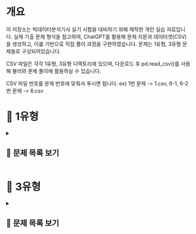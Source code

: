 # 개요
이 저장소는 빅데이터분석기사 실기 시험을 대비하기 위해 제작한 개인 실습 자료입니다.
실제 기출 문제 형식을 참고하여, ChatGPT를 활용해 문제 지문과 데이터셋(CSV)을 생성하고, 이를 기반으로 직접 풀이 과정을 구현하였습니다.
문제는 1유형, 3유형 문제들로 구성되어있습니다.

CSV 파일은 각각 1유형, 3유형 디렉토리에 있으며, 다운로드 후 pd.read_csv()를 사용해 불러와 문제 풀이에 활용하실 수 있습니다.

CSV 파일 번호를 문제 번호에 맞춰서 푸시면 됩니다. ex) 1번 문제 -> 1.csv, 6-1, 6-2번 문제 -> 6.csv


# 📝 1유형

<details>
<summary><h2>📌 문제 목록 보기</h2></summary>

<h3 style="font-weight:normal;">1.</h3>
<h3 style="font-weight:normal;">
각 연도별로 사망률이 가장 높은 질병명을 구하고, 해당 질병들의 사망자수 평균을 소수점 첫번째 자리에서 반올림하여 구하시오. (사망률 = 사망자수 / 환자수)
</h3>

<details>
<summary>코드</summary>
df['사망률'] = df['사망자수'] / df['환자수']<br>
target = df.groupby('연도')['사망률'].idxmax().values<br>
answer = round(df[df.index.isin(target)]['사망자수'].mean())<br>
answer

<br><br>
>779
</details>


<br><br><br><br>

<h3 style="font-weight:normal;">2.</h3>
<h3 style="font-weight:normal;">
도시 거주자 중 60세 이상 남성의 평균 의료비를 소수점 둘째자리까지 반올림하여 구하시오.
</h3>

<details>
<summary>코드</summary>
target = df[(df['거주지'] == '도시') & (df['성별'] == '남성') & (df['연령'] >= 60)]<br>
answer = target['의료비'].mean()<br>
answer

<br><br>
>560229.24
</details>


<br><br><br><br>

<h3 style="font-weight:normal;">3.</h3>
<h3 style="font-weight:normal;">
각 연도별로 매출 상위 2개 제품의 매출 합계를 구하시오.
</h3>

<details>
<summary>코드</summary>
target = df.sort_values(by=['연도', '매출'], ascending=[False, False]).groupby('연도').head(2)['매출'].sum()<br>
target

<br><br>
>44076
</details>


<br><br><br><br>

<h3 style="font-weight:normal;">4.</h3>
<h3 style="font-weight:normal;">
누적 재고량이 처음으로 5000을 초과한 월을 구하시오.
</h3>

<details>
<summary>코드</summary>
df['월'] = pd.to_datetime(df['월'])<br>
df['month'] = df['월'].dt.month<br>
target = df[df['누적재고'] > 5000]['month'].iloc[0]<br>
target
	
<br><br>
>9
</details>


<br><br><br><br>

<h3 style="font-weight:normal;">5.</h3>
<h3 style="font-weight:normal;">
부서별로 연도별 급여 인상률의 평균을 계산한 후, 인상률의 편차(표준편차)가 가장 작은 부서를 구하시오.  (즉, 가장 일관되게 인상률이 높은 부서를 찾는 문제)</h3>

<h4 style="font-weight:normal;">
- 인상률 = (이번 해 연봉 - 전년도 연봉) / 전년도 연봉
<br>
- 첫 해(2018년)는 인상률 계산에서 제외
</h4>

<details>
<summary>코드</summary>
<span style="color:gray;"># 전년도 연봉 추가 (부서별 shift)</span><br>
df['전년도연봉'] = df.groupby('부서')['연봉'].shift(1)<br><br>

<span style="color:gray;"># 인상률 계산</span><br>
df['인상률'] = (df['연봉'] - df['전년도연봉']) / df['전년도연봉']<br><br>

<span style="color:gray;"># 각 부서별 인상률의 표준편차 계산</span><br>
std_by_dept = df.groupby('부서')['인상률'].std()<br><br>

<span style="color:gray;"># 인상률의 표준편차가 가장 작은 부서</span><br>
answer = std_by_dept.idxmin()<br>
print("가장 일정한 인상률을 가진 부서:", answer)

<br><br>
>가장 일정한 인상률을 가진 부서: 인사부
</details>


<br><br><br><br>

<h3 style="font-weight:normal;">6-1.</h3>
<h3 style="font-weight:normal;">
도시 거주자 중 60세 이상 여성의 방문횟수 평균을 소수 둘째 자리까지 반올림하여 나타내시오.
</h3>

<details>
<summary>코드</summary>
answer = round(df[(df['거주지'] == '도시') & (df['연령'] >= 60) & (df['성별'] == '여성')]['방문횟수'].mean(), 2)<br>
answer
	
<br><br>
>2.38
</details>


<br><br><br><br>

<h3 style="font-weight:normal;">6-2.</h3>
<h3 style="font-weight:normal;">
각 연도별 질병 사망률을 계산하고, 그중 사망률이 가장 높은 질병 이름을 연도, 질병, 사망률 형태로 출력하시오.  (사망률 = 사망자 수 / 전체 환자 수)
</h3>

<details>
<summary>코드</summary>
<span style="color:gray;"># 연도-질병별 전체 환자수와 사망자 수 계산</span><br>
df_rate = df.groupby(['연도', '질병']).agg(<br>
&nbsp;&nbsp;사망자수=('사망여부', 'sum'),<br>
&nbsp;&nbsp;인원수=('사망여부', 'count')<br>
).reset_index()<br><br>

<span style="color:gray;"># 사망률 계산</span><br>
df_rate['사망률'] = df_rate['사망자수'] / df_rate['인원수']<br><br>

<span style="color:gray;"># 연도별 최고 사망률 질병 추출</span><br>
answer = df_rate.sort_values(['연도', '사망률'], ascending=[True, False]) \ <br>
&nbsp;&nbsp;.groupby('연도').head(1)[['연도', '질병', '사망률']].reset_index(drop=True)<br>
display(answer)

<br><br>
| 연도 |  질병   |  사망률   |
|:----:|:------:|:---------:|
| 2018 | 고혈압 | 0.142857  |
| 2019 | 심장병 | 0.142857  |
| 2020 |   암   | 0.111111  |
| 2021 | 심장병 | 0.133333  |
| 2022 |   암   | 0.111111  |
| 2023 |   암   | 0.166667  |
</details>


<br><br><br><br>

<h3 style="font-weight:normal;">7.</h3>
<h3 style="font-weight:normal;">
각 연도별로, 반품률이 가장 높은 상품명을 구하시오.  (반품률 = 반품된 건수 / 전체 리뷰 건수)
</h3>

<details>
<summary>코드</summary>
df_rate = df.groupby(['연도', '상품']).agg(반품된건수=('반품여부', 'sum'), 리뷰건수=('반품여부', 'size')).reset_index()<br>
df_rate['반품률'] = df_rate['반품된건수'] / df_rate['리뷰건수']<br>
answer = df_rate.sort_values(by=['연도', '반품률'], ascending=False).groupby('연도').head(1)[['연도', '상품']].reset_index(drop=True)<br>
answer
	
<br><br>
| 연도 |   상품   |
|:----:|:-------:|
| 2023 | 스마트폰 |
| 2022 | 스마트폰 |
| 2021 | 냉장고   |
| 2020 | 노트북   |
</details>


<br><br><br><br>

<h3 style="font-weight:normal;">8.</h3>
<h3 style="font-weight:normal;">
각 과목별로, 최근 4년간(2020~2023) 평균 성적이 가장 높은 학교 이름을 과목, 학교 형태로 출력하시오.
</h3>

<details>
<summary>코드</summary>
df_melt = pd.melt(df, id_vars=['학교', '연도'], value_vars=['국어', '영어', '수학', '과학'], var_name='과목', value_name='점수')<br>
df_melt = df_melt.groupby(['학교', '과목']).agg(과목평균=('점수', 'mean')).reset_index()<br>
answer = df_melt.sort_values(by=['과목', '과목평균'], ascending=False).groupby('과목').head(1)[['과목', '학교']].reset_index(drop=True)<br>
answer
	
<br><br>
|  과목  |  학교  |
|:------:|:------:|
|  영어  | 서울고 |
|  수학  | 부산고 |
|  국어  | 광주고 |
|  과학  | 광주고 |
</details>


<br><br><br><br>

<h3 style="font-weight:normal;">9.</h3>
<h3 style="font-weight:normal;">
각 연도별로 **가장 많이 소비된 에너지원(전기/가스/수도)**을 구하고, 그 에너지원별로 해당 연도에서 발생한 총 요금의 합계를 구하시오.
- 이 때, "사용량" 데이터 기준으로 가장 많이 소비된 에너지원 선정
- 선정된 에너지원에 대해 → 해당 연도 "요금" 총합 구함
- 연도별로 결과는 1개씩 출력 (예시: 연도 / 에너지원 / 총 요금)
</h3>

<details>
<summary>코드</summary>
melt = pd.melt(df, id_vars=['연도', '지역', '구분'], value_vars=['가스(m³)', '수도(m³)', '전기(kWh)'], var_name='에너지원', value_name='총')<br><br>

melt1 = melt[melt['구분'] == '사용량']<br>
melt2 = melt[melt['구분'] == '요금']<br><br>

merge = pd.merge(melt1, melt2, on=['연도', '지역', '에너지원'], suffixes=['사용량', '요금'])<br><br>

grouped = merge.groupby(['연도', '에너지원'])[['총사용량', '총요금']].sum().reset_index()<br>
target = grouped.groupby('연도')['총사용량'].idxmax()<br>
answer = grouped.loc[target, ['연도', '에너지원', '총요금']]<br>
answer

<br><br>
| 연도 |  에너지원  | 총요금 |
|:----:|:----------:|:------:|
| 2020 | 전기(kWh)  |  3800  |
| 2021 | 전기(kWh)  |  3500  |
| 2022 | 전기(kWh)  |  3850  |
| 2023 | 전기(kWh)  |  4000  |
</details>


<br><br><br><br>


<h3 style="font-weight:normal;">10.</h3>
<h3 style="font-weight:normal;">
각 고객ID별로 다음 규칙을 적용하여 월별 총 구매금액을 계산하고, 그 중 2023년 총 구매금액이 상위 10%에 해당하는 고객들과 고객 수를 출력하시오.
(이 때, 구매금액이 결측인 경우에는 같은 고객, 같은 카테고리의 연도별 평균 구매금액으로 채울 것 (단, 평균값도 결측이면 전체 카테고리 평균 구매금액으로 채움))
</h3>

<details>
<summary>코드</summary>
<span style="color:gray;"># 구매금액이 결측치인 행 대치</span><br>
df['구매금액'] = df['구매금액'].fillna(df.groupby(['연도', '고객ID', '카테고리'])['구매금액'].transform('mean'))<br><br>

<span style="color:gray;"># 평균 구매금액 값도 결측치인 행 대치</span><br>
df['구매금액'] = df['구매금액'].fillna(df['구매금액'].mean())<br><br>

<span style="color:gray;"># 월별 총 구매금액 먼저 구하기</span><br>
monthly_sum = df.groupby(['고객ID', '연도', '월'])['구매금액'].sum().reset_index()<br><br>

<span style="color:gray;"># 다시 연도별 총 구매금액 계산</span><br>
grouped = monthly_sum.groupby(['고객ID', '연도'])['구매금액'].sum().reset_index()<br><br>

target = grouped[grouped['연도'] == 2023]['구매금액'].quantile(0.9)<br>
answer = grouped[(grouped['연도'] == 2023) & (grouped['구매금액'] >= target)]['고객ID'].values.tolist()<br><br>

print("조건에 맞는 고객들:")<br>
for i in range(len(answer)):<br>
&nbsp;&nbsp;print(answer[i])<br><br>

print("\n조건에 맞는 고객 수:", len(answer))

<br><br>
>조건에 맞는 고객들:<br>
>CUST025<br>
>CUST028<br>
>CUST033<br>
>CUST061<br>
>CUST062<br>
>CUST065<br>
>CUST071<br>
>CUST077<br>
>CUST088<br>
>CUST095<br><br>
>
>조건에 맞는 고객 수: 10
</details>


<br><br><br><br>

<h3 style="font-weight:normal;">11-1.</h3>
<h3 style="font-weight:normal;">
연령대(20대, 30대, 40대, 50대, ...)를 구분하는 연령대 컬럼을 만들고, 각 연령대별로 콜레스테롤 평균을 계산하시오. 
(단, 콜레스테롤 결측치는 같은 지역 내 연령대 평균으로 채울 것. (평균값도 결측이면 전체 평균으로 채움))
최종 출력은 연령대, 평균 콜레스테롤 형태로 출력하시오.
</h3>

<details>
<summary>코드</summary>
df['연령대'] = (df['연령'] // 10 * 10).astype(str) + '대'<br><br>

<span style="color:gray;"># 지역, 연령대 기준으로 콜레스테롤 각 결측치 대치</span><br>
df['콜레스테롤'] = df['콜레스테롤'].fillna(df.groupby(['연령대', '지역'])['콜레스테롤'].transform('mean'))<br><br>

<span style="color:gray;"># 아직도 결측치인 값은 전체 평균으로 대치</span><br>
df['콜레스테롤'] = df['콜레스테롤'].fillna(df['콜레스테롤'].mean())<br><br>

answer = df.groupby('연령대')['콜레스테롤'].mean().reset_index()<br>
answer

<br><br>
| 연령대 |  콜레스테롤  |
|:------:|:------------:|
|  20대  | 196.598853   |
|  30대  | 200.362484   |
|  40대  | 196.960751   |
|  50대  | 196.091550   |
|  60대  | 197.436339   |
|  70대  | 202.869849   |
</details>


<br><br><br><br>

<h3 style="font-weight:normal;">11-2.</h3>
<h3 style="font-weight:normal;">
혈압, 혈당, 콜레스테롤 컬럼에 대해 **표준화(z-score standardization)**를 적용하여 새로운 컬럼을 추가하시오. (이 때, 혈당은 혈당 전체 평균으로 대치)
표준화된 컬럼명은 혈압_zscore, 혈당_zscore, 콜레스테롤_zscore로 하시오. 이후 전체 데이터에서 혈압_zscore > 1.5를 만족하는 데이터의 수를 출력하시오.
</h3>

<details>
<summary>코드</summary>
from scipy.stats import zscore<br><br>

df['혈당'] = df['혈당'].fillna(df['혈당'].mean())<br>
target_col = ['혈압', '혈당', '콜레스테롤']<br>
change_col_name = ['혈압_zscore', '혈당_zscore', '콜레스테롤_zscore']<br><br>

for new_col, col in zip(change_col_name, target_col):<br>
&nbsp;&nbsp;df[new_col] = zscore(df[col])<br><br>

answer = len(df[df['혈압_zscore'] > 1.5])<br>
answer

<br><br>
>68
</details>


<br><br><br><br>

<h3 style="font-weight:normal;">12-1.</h3>
<h3 style="font-weight:normal;">
각 카테고리별, 성별로 평균 주문금액을 계산하시오. (단, 주문금액 결측치는 같은 카테고리, 성별 그룹 평균으로 채운 후 계산하고, 평균값도 결측이면 전체 평균으로 채움)
최종 출력은 카테고리, 성별, 평균 주문금액 형태로 출력하시오.
</h3>

<details>
<summary>코드</summary>
df['주문금액'] = df['주문금액'].fillna(df.groupby(['카테고리', '성별'])['주문금액'].transform('mean'))<br>
df['주문금액'] = df['주문금액'].fillna(df['주문금액'].mean())<br><br>

answer = df.groupby(['카테고리', '성별'])['주문금액'].mean().reset_index()<br>
display(answer)

<br><br>
| 카테고리   | 성별 |   주문금액    |
|:----------:|:---:|:-------------:|
| Books      |  F  |  98127.343750 |
| Books      |  M  | 102518.404762 |
| Clothing   |  F  | 101762.051429 |
| Clothing   |  M  |  94524.674419 |
| Electronics|  F  | 104034.844156 |
| Electronics|  M  |  94069.086957 |
| Home       |  F  | 109268.200000 |
| Home       |  M  | 104047.201439 |
| Toys       |  F  | 105476.724138 |
| Toys       |  M  |  98706.119403 |
</details>


<br><br><br><br>

<h3 style="font-weight:normal;">12-2.</h3>
<h3 style="font-weight:normal;">
구매수량에 대해 최소-최대 정규화(min-max scaling) 를 적용하여 구매수량_scaled 컬럼을 추가하시오.
이후 구매수량_scaled >= 0.9 를 만족하는 데이터의 개수를 출력하시오.
</h3>

<details>
<summary>코드</summary>
from sklearn.preprocessing import MinMaxScaler<br><br>

minmax = MinMaxScaler()<br><br>

df['구매수량_scaled'] = minmax.fit_transform(df[['구매수량']])<br>
print(len(df[df['구매수량_scaled'] >= 0.9]))

<br><br>
>2
</details>


<br><br><br><br>

<h3 style="font-weight:normal;">13-1.</h3>
<h3 style="font-weight:normal;">
각 고객ID별로 불만제기 경험 여부(불만제기 여부가 한 번이라도 1인 경우 "Y", 그렇지 않으면 "N")를 나타내는 파생 컬럼을 생성하시오.
이후 2023년에 불만제기 경험이 "Y"인 고객 수를 출력하시오.
</h3>

<details>
<summary>코드</summary>
target = df[df['불만제기여부'] == 1].groupby("고객ID")['고객ID'].unique().index.tolist()<br>
df['불만제기경험여부'] = df['고객ID'].apply(lambda x: 'Y' if x in target else 'N')<br><br>

answer = df[(df['연도'] == 2023) & (df['불만제기경험여부'] == 'Y')]['고객ID'].nunique()<br>
answer

<br><br>
>71
</details>


<br><br><br><br>

<h3 style="font-weight:normal;">13-2.</h3>
<h3 style="font-weight:normal;">
연령대(10대, 20대, 30대, 40대, 50대, 60대 이상) 컬럼을 생성하고, 각 연령대별 주문수량 평균과 주문금액 평균을 구하시오.
최종 출력은 연령대, 평균 주문수량, 평균 주문금액 형태로 출력하시오.
</h3>

<details>
<summary>코드</summary>
df['연령대'] = df['나이'].apply(lambda x: str(60) + '대 이상' if x >= 60 else str(x // 10 * 10) + '대')<br>
answer = df.groupby('연령대')[['주문수량', '주문금액']].mean().reset_index()<br>
display(answer)
	
<br><br>
| 연령대     | 주문수량  |   주문금액    |
|:---------:|:--------:|:-------------:|
| 10대      | 1.985714 | 18390.685714  |
| 20대      | 2.022923 | 20046.002865  |
| 30대      | 2.086835 | 19513.540616  |
| 40대      | 2.126582 | 20165.712025  |
| 50대      | 1.953079 | 19724.384164  |
| 60대 이상 | 1.920981 | 20225.686649  |
</details>


<br><br><br><br>


<h3 style="font-weight:normal;">14-1.</h3>
<h3 style="font-weight:normal;">
업무만족도가 결측인 직원은 부서별 평균 업무만족도로 채운다. (단, 부서별 평균도 결측이면 전체 평균으로 채운다)
이후, 근속연수가 결측인 직원은 제거한다.
그 다음, 업무만족도의 사분위수 기준 Q1 이하인 직원 중 성과등급이 A인 직원 수를 구하시오.
</h3>

<details>
<summary>코드</summary>
df['업무만족도'] = df['업무만족도'].fillna(df.groupby('부서')['업무만족도'].transform('mean'))<br>
df['업무만족도'] = df['업무만족도'].fillna(df['업무만족도'].mean())<br>
df1 = df[df['근속연수'].notna()].copy()<br><br>

answer1 = len(df1[(df1['업무만족도'] <= df1['업무만족도'].quantile(0.25)) & (df1['성과등급'] == 'A')])<br>
print(answer1)

<br><br>
>72
</details>


<br><br><br><br>

<h3 style="font-weight:normal;">14-2.</h3>
<h3 style="font-weight:normal;">
근속연수가 10년 이상이고 교육참여횟수가 전체 평균 이상인 직원들을 필터링한 후, 해당 직원들의 부서별 평균 연봉을 구하시오.
이때 연봉 평균이 세 번째로 높은 부서의 평균 연봉을 정수로 출력하시오.
</h3>

<details>
<summary>코드</summary>
df2 = df[(df['근속연수'] >= 10.0) & (df['교육참여횟수'] >= df['교육참여횟수'].mean())].copy()<br>
answer2 = df2.groupby('부서')['연봉'].mean().sort_values(ascending=False).values[2]<br>
print(int(answer2))
	
<br><br>
>6476
</details>


<br><br><br><br>

<h3 style="font-weight:normal;">14-3.</h3>
<h3 style="font-weight:normal;">
각 부서별로 업무만족도 기준 상위 20% 직원들의 평균 근속연수를 계산하시오. (단, 업무만족도가 결측인 직원은 제외하며, 근속연수가 결측인 직원도 제외한다)
이후 가장 평균 근속연수가 높은 부서명을 출력하시오.
</h3>

<details>
<summary>코드</summary>
df3 = df.dropna(subset=['업무만족도', '근속연수']).copy()<br>
target3 = df3.groupby('부서')['업무만족도'].transform(lambda x: x.quantile(0.8))<br>
df3_filtered = df3[df3['업무만족도'] >= target3]<br><br>

answer3 = df3_filtered.groupby('부서')['근속연수'].mean().sort_values(ascending=False).index[0]<br>
print(answer3)

<br><br>
>Finance
</details>


<br><br><br><br>

<h3 style="font-weight:normal;">15-1.</h3>
<h3 style="font-weight:normal;">
각 제품군별로 연도와 분기 기준 평균 반품률(반품수량 / 판매수량)을 구하시오.
최종 출력은 제품군, 연도, 분기, 평균 반품률 칼럼으로 구성된 테이블로 출력하시오.
</h3>

<details>
<summary>코드</summary>
df_grouped = df.groupby(['제품군', '연도', '분기'])[['판매수량', '반품수량']].sum().reset_index()<br>
df_grouped['평균반품률'] = df_grouped['반품수량'] / df_grouped['판매수량']<br><br>

answer1 = df_grouped[['제품군', '연도', '분기', '평균반품률']]<br>
display(answer1)

<br><br>
| 제품군 | 연도 | 분기 | 평균반품률 |
|:-----:|:----:|:---:|:---------:|
| 가전  | 2022 | Q1  | 0.018182  |
| 가전  | 2022 | Q2  | 0.023077  |
| 가전  | 2023 | Q2  | 0.020000  |
| 가전  | 2023 | Q4  | 0.026316  |
| 식품  | 2022 | Q3  | 0.020000  |
| 식품  | 2023 | Q3  | 0.019048  |
| 전자  | 2022 | Q1  | 0.020833  |
| 전자  | 2022 | Q4  | 0.005556  |
| 전자  | 2023 | Q1  | 0.027273  |
| 전자  | 2023 | Q2  | 0.011765  |
</details>


<br><br><br><br>

<h3 style="font-weight:normal;">15-2.</h3>
<h3 style="font-weight:normal;">
각 연도별로 지역과 제품군을 기준으로 매출액 총합을 계산하고, 가장 매출이 높은 지역-제품군 조합을 연도별로 1개씩 출력하시오.
최종 출력은 연도, 지역, 제품군, 총 매출액 칼럼으로 구성된 테이블로 출력하시오.
</h3>

<details>
<summary>코드</summary>
df_grouped = df.groupby(['연도', '지역', '제품군'])['매출액'].sum().reset_index()<br>
target3 = df_grouped.groupby('연도')['매출액'].transform(lambda x: x.max())<br>
answer3 = df_grouped.loc[df_grouped['매출액'] == target3, ['연도', '지역', '제품군', '매출액']]<br>
answer3
	
<br><br>
| 연도 | 지역 | 제품군 |   매출액   |
|:----:|:----:|:------:|:----------:|
| 2022 | 서울 | 전자   | 23500000  |
| 2023 | 서울 | 가전   | 17300000  |
</details>


<br><br><br><br>

<h3 style="font-weight:normal;">16.</h3>
<h3 style="font-weight:normal;">
다음은 2020~2023년까지의 학교별 과목별 평균 성적 데이터이다.
각 과목별로 4년간 평균 성적이 가장 높은 학교명을 구하고, 최종 출력은 과목, 학교 칼럼으로 구성된 테이블로 출력하시오.
</h3>

<details>
<summary>코드</summary>
melt = pd.melt(df, id_vars='학교', value_vars=['국어', '수학', '영어', '과학'], var_name='과목', value_name='점수')<br>
grouped = melt.groupby(['학교', '과목'])['점수'].mean().reset_index()<br>
target = grouped.groupby('과목')['점수'].idxmax()<br>
answer = grouped.loc[grouped.index.isin(target), ['과목', '학교']]<br>
answer
	
<br><br>
| 과목 |              학교              |
|:----:|:-----------------------------:|
| 영어 | Dawson, Ruiz and Aguirre      |
| 과학 | Morris, Ross and Santana      |
| 수학 | Parrish-Powell                |
| 국어 | Pierce-Roman                  |
</details>


<br><br><br><br>

<h3 style="font-weight:normal;">17-1.</h3>
<h3 style="font-weight:normal;">
구매금액이 결측인 경우, 같은 성별·카테고리 그룹의 평균 구매금액으로 채우고, 해당 그룹 평균도 결측이면 전체 평균 구매금액으로 대체하시오.
그 후, 연령대(10대, 20대, ..., 60대 이상) 를 나누고, 연령대별 평균 구매금액과 평균 리뷰점수를 계산하시오.
최종 출력은 연령대, 평균 구매금액, 평균 리뷰점수 칼럼으로 구성된 테이블로 출력하시오.
</h3>

<details>
<summary>코드</summary>
df['구매금액'] = df['구매금액'].fillna(df.groupby(['성별', '카테고리'])['구매금액'].transform('mean'))<br>
df['구매금액'] = df['구매금액'].fillna(df['구매금액'].mean())<br><br>

df['연령대'] = df['연령'].apply(lambda x: str(60) + '대 이상' if (x // 10 * 10) >= 60 else str(x // 10 * 10) + '대')<br>
answer1 = df.groupby('연령대')[['구매금액', '리뷰점수']].agg({'구매금액': 'mean', '리뷰점수': 'mean'}) \
.rename(columns={'구매금액': '평균구매금액', '리뷰점수': '평균리뷰점수'}).reset_index()<br>
answer1

<br><br>
| 연령대   |   평균구매금액    | 평균리뷰점수 |
|:-------:|:----------------:|:------------:|
| 10대    | 228403.518437    | 3.054167     |
| 20대    | 245874.691944    | 2.957692     |
| 30대    | 282802.035068    | 3.110390     |
| 40대    | 220573.732107    | 2.876923     |
| 50대    | 224191.891860    | 2.926263     |
| 60대 이상 | 231402.739518    | 2.947778     |
</details>


<br><br><br><br>

<h3 style="font-weight:normal;">17-2.</h3>
<h3 style="font-weight:normal;">
2023년에 한 번이라도 불만제기를 한 고객ID는 ‘불만경험 있음’, 그렇지 않은 경우 ‘불만경험 없음’ 으로 분류하는 파생 컬럼을 만들고,
2023년 불만경험 있음 고객 중 평균 구매수량이 가장 높은 지역을 출력하시오.
</h3>

<details>
<summary>코드</summary>
df2 = df[df['연도'] == 2023].copy()<br>
target2 = df2[df2['불만제기'] != 0]['고객ID'].unique()<br>
df['불만경험여부'] = df['고객ID'].apply(lambda x: True if x in target2 else False)<br><br>

answer2 = df[df['불만경험여부'] == True].groupby('지역')['구매수량'].mean().idxmax()<br>
answer2

<br><br>
>'인천'
</details>


<br><br><br><br>

<h3 style="font-weight:normal;">18-1.</h3>
<h3 style="font-weight:normal;">
구매금액이 결측인 경우 성별-상품군 그룹 평균으로 대체, 남은 결측치는 전체 평균으로 대체하시오.
이후 연령대를 10대 단위로 구분 (20대, 30대, ..., 60대 이상) 하여, 연령대별 평균 구매금액과 평균 리뷰점수를 구하시오.
최종 출력은 연령대, 평균 구매금액, 평균 리뷰점수 칼럼으로 구성된 테이블로 출력하시오.
</h3>

<details>
<summary>코드</summary>
df['구매금액'] = df['구매금액'].fillna(df.groupby(['성별', '상품군'])['구매금액'].transform('mean'))<br>
df['구매금액'] = df['구매금액'].fillna(df['구매금액'].mean())<br><br>

df['연령대'] = df['연령'].apply(lambda x: str(x // 10 * 10) + '대 이상' if x >= 60 else str(x // 10 * 10) + '대')<br>
answer1 = df.groupby('연령대')[['구매금액', '리뷰점수']].mean().rename(columns={'구매금액': '평균구매금액', '리뷰점수': '평균리뷰점수'}).reset_index()<br>
display(answer1)

<br><br>
| 연령대   |   평균구매금액    | 평균리뷰점수 |
|:-------:|:----------------:|:------------:|
| 20대    | 57024.448168     | 3.146341     |
| 30대    | 59161.923237     | 3.230088     |
| 40대    | 53897.458934     | 3.152542     |
| 50대    | 53794.968391     | 3.186992     |
| 60대 이상 | 50942.592508     | 3.133333     |
</details>


<br><br><br><br>

<h3 style="font-weight:normal;">18-2.</h3>
<h3 style="font-weight:normal;">
각 고객ID별로 한 번이라도 반품한 이력이 있으면 'Y', 없으면 'N' 으로 새로운 파생변수를 생성하시오.
그 후, 2023년 가입자 중 'Y'로 분류된 고객의 수를 출력하시오.
</h3>

<details>
<summary>코드</summary>
df['가입년도'] = df['가입일'].str.extract(r'(\d\d\d\d)-')<br>
target = df[df['반품여부'] == 1]['고객ID'].unique().tolist()<br>
df['반품이력'] = df['고객ID'].apply(lambda x: 'Y' if x in target else 'N')<br><br>

answer2 = df[(df['가입년도'] == '2023') & (df['반품이력'] == 'Y')]['고객ID'].nunique()<br>
print(answer2)

<br><br>
>32
</details>


<br><br><br><br>

<h3 style="font-weight:normal;">18-3.</h3>
<h3 style="font-weight:normal;">
상품군별로 리뷰점수가 4점 이상인 데이터만 필터링한 후, 리뷰점수 평균이 가장 높은 상품군 이름을 출력하시오.
</h3>

<details>
<summary>코드</summary>
df['리뷰점수'] = df['리뷰점수'].fillna(df['리뷰점수'].mode()[0])<br>
target = df[df['리뷰점수'] >= 4.0][['상품군', '리뷰점수']]<br>
answer3 = target.groupby('상품군')['리뷰점수'].mean().idxmax()<br>
answer3
	
<br><br>
>'도서'
</details>


<br><br><br><br>

<h3 style="font-weight:normal;">19-1.</h3>
<h3 style="font-weight:normal;">
배송만족도가 결측인 경우에는 동일 결제방식 그룹의 배송만족도 평균으로 채우고, 여전히 결측인 경우 전체 평균으로 채운 후,
다음과 같은 기준으로 배송만족도를 기준으로 상·중·하 등급을 부여하시오.	
	4 이상: 상
	3 이상 4 미만: 중
	3 미만: 하

이후, 등급별로 전체 평균 구매금액을 구하고 두 칼럼으로 구성된 테이블로 출력하시오.
</h3>

<details>
<summary>코드</summary>
df['배송만족도'] = df['배송만족도'].fillna(df.groupby('결제방식')['배송만족도'].transform('mean'))<br>
df['배송만족도'] = df['배송만족도'].fillna(df['배송만족도'].mean())<br>
df['등급'] = df['배송만족도'].apply(lambda x: '상' if x >= 4.0 else ('중' if x >= 3.0 else '하'))<br><br>

answer1 = df.groupby('등급')['구매금액'].mean().reset_index().rename(columns={'구매금액': '평균구매금액'})<br>
answer1

<br><br>
| 등급 |   평균구매금액   |
|:---:|:---------------:|
| 상  | 154022.003984   |
| 중  | 152182.707692   |
| 하  | 154345.755020   |
</details>


<br><br><br><br>

<h3 style="font-weight:normal;">19-2.</h3>
<h3 style="font-weight:normal;">
각 고객ID별로 리뷰를 한 상품 비율을 계산하시오. (리뷰작성=1 이면 리뷰한 것으로 간주)
이후 리뷰 비율이 70% 이상인 고객ID의 수를 출력하시오.
</h3>

<details>
<summary>코드</summary>
<span style="color:gray;"># 방법 1: </span><br>
cdf = pd.crosstab(df['고객ID'], df['리뷰작성'], dropna=False).fillna(0)<br>
cdf['리뷰비율'] = cdf[1] / (cdf[0] + cdf[1])<br>
answer1 = len(cdf[cdf['리뷰비율'] >= 0.7])<br>
print("고객 수:", answer1)<br><br>

<span style="color:gray;"># 방법 2: </span><br>
review_stats = df.groupby('고객ID')['리뷰작성'].agg(['sum', 'count']).reset_index()<br>
review_stats['리뷰비율'] = review_stats['sum'] / review_stats['count']<br>
answer2 = len(review_stats[review_stats['리뷰비율'] >= 0.7])<br>
print("고객 수:", answer2)<br><br>

<span style="color:gray;"># 방법 3: </span><br>
pivot = df.pivot_table(index='고객ID', values='리뷰작성', aggfunc=['sum', 'count']).reset_index()<br>
pivot.columns = ['고객ID', 'sum', 'count']<br>
pivot['리뷰비율'] = pivot['sum'] / pivot['count']<br>
answer3 = len(pivot[pivot['리뷰비율'] >= 0.7])<br>
print("고객 수:", answer3)

<br><br>
>고객 수: 47
</details>

<br><br><br><br>

<h3 style="font-weight:normal;">19-3.</h3>
<h3 style="font-weight:normal;">
2023년 데이터만 사용하여, 각 결제방식별로 반품율(반품여부가 1인 비율) 을 구하고, 반품율이 가장 높은 결제방식명을 출력하시오.
</h3>

<details>
<summary>코드</summary>
df['구매일'] = pd.to_datetime(df['구매일'])<br>
df['구매년도'] = df['구매일'].dt.year<br><br>

df_filtered = df[df['구매년도'] == 2023]<br>
grouped = df_filtered.groupby('결제방식')['반품여부'].agg(['sum', 'count'])<br>
grouped['반품비율'] = grouped['sum'] / grouped['count']<br>
answer3 = grouped.sort_values(by='반품비율', ascending=False).index[0]<br>
answer3

<br><br>
>'포인트'
</details>

</details>









# 📝 3유형

<details>
<summary><h2>📌 문제 목록 보기</h2></summary>


<h3 style="font-weight:normal;">1-1.</h3>  
<h3 style="font-weight:normal;">  
연령대별로 질병유무와의 독립성 여부를 검정하시오.  
<br>  
검정 방법을 선택하여 적절한 검정을 수행하고, 검정 결과를 해석하시오. (유의수준은 0.05로 가정한다)  
</h3>  

<details>  
<summary>코드</summary>  
from scipy.stats import chi2_contingency<br><br>
cdf = pd.crosstab(df['연령대'], df['질병유무'])<br>
chi2_stats, p, _, _ = chi2_contingency(cdf)<br>
print("검정통계량:", chi2_stats)<br>
print("p_values:", p)<br><br>
if p < 0.05:<br>
    print("귀무가설 기각")<br>
else:<br>
    print("귀무가설 채택")

<br><br>
> 검정통계량: 24.71328589749828<br>
> p_values: 1.7725414243948196e-05<br>
> 귀무가설 기각
</details>  


<br><br><br><br>


<h3 style="font-weight:normal;">1-2.</h3>  
<h3 style="font-weight:normal;">  
연령대, 성별, 교육수준을 독립변수로 설정하고 다중회귀모형을 구축하고,  
<br>  
유의미한 영향을 주는 변수의 개수와 R-squared 값을 구하시오.  
</h3>  

<details>  
<summary>코드</summary>  
from statsmodels.formula.api import ols<br><br>
model = ols("질병유무 ~ C(연령대) + C(성별) + C(교육수준)", data=df).fit()<br><br>
pvalues = model.pvalues[1:]<br><br>
print(f"유의미한 영향을 주는 변수의 개수: {len(pvalues[pvalues < 0.05])}개")<br>
print("R-squared:", model.rsquared)

<br><br>
> 유의미한 영향을 주는 변수의 개수: 2개<br>
> R-squared: 0.09380851372083054
</details>  


<br><br><br><br>


<h3 style="font-weight:normal;">2-1.</h3>  
<h3 style="font-weight:normal;">  
직업군에 따라 만성질환유무와의 독립성 여부를 검정하고,  
<br>  
적절한 검정을 수행하고, 검정 결과를 해석하시오. (유의수준은 0.05로 가정한다)  
</h3>  

<details>  
<summary>코드</summary>  
from scipy.stats import chi2_contingency<br><br>
cdf = pd.crosstab(df['직업군'], df['만성질환유무'])<br>
chi2_stats, p, ddof, expected = chi2_contingency(cdf)<br><br>
if p < 0.05:<br>
    print("직업군에 따른 만성질환유무는 서로 연관되어있음")<br>
else:<br>
    print("직업군에 따라 만성질환유무는 서로 관계가 없음")

<br><br>
> 직업군에 따른 만성질환유무는 서로 연관되어있음
</details>  


<br><br><br><br>


<h3 style="font-weight:normal;">2-2.</h3>  
<h3 style="font-weight:normal;">  
수면시간을 종속변수로 설정하고 직업군, 결혼여부, 운동빈도, 스트레스수준을 독립변수로 설정한 다중회귀모형을 구축하시오.  
<br>  
그리고 유의미한 영향을 주는 변수의 개수를 구하고, R-squared 값을 구하시오.  
</h3>  

<details>  
<summary>코드</summary>  
from statsmodels.formula.api import ols<br><br>
model = ols("수면시간 ~ C(직업군) + C(결혼여부) + C(운동빈도) + 스트레스수준", data=df).fit()<br><br>
pvalues = model.pvalues[1:]<br><br>
print(f"모델에 유의미한 영향을 주는 변수의 개수: {len(list(pvalues[pvalues < 0.05]))}개\n")<br>
print("R-squared:", model.rsquared)

<br><br>
> 모델에 유의미한 영향을 주는 변수의 개수: 0개<br>
> R-squared: 0.01919543404363533
</details>  


<br><br><br><br>


<h3 style="font-weight:normal;">2-3.</h3>  
<h3 style="font-weight:normal;">  
만성질환유무를 예측하는 로지스틱 회귀모형을 구축하시오. (직업군, 결혼여부, 운동빈도, 수면시간, 스트레스수준을 독립변수로 설정하시오.)  
<br>  
그리고 모형의 전반적 유의성 검정을 위해 LR 검정(Likelihood Ratio Test) 결과를 제시하고, 통계적 유의성을 평가하시오.  
</h3>  

<details>  
<summary>코드</summary>  
from statsmodels.formula.api import logit<br><br>
model = logit("만성질환유무 ~ C(직업군) + C(결혼여부) + C(운동빈도) + 스트레스수준", data=df).fit()<br><br>
print("LR Test Statistics:", -2 * (model.llnull - model.llf))<br>
print("LR Test p-value:", model.llr_pvalue)

<br><br>
> LR Test Statistics: 44.45408393664076<br>
> LR Test p-value: 4.669023162177591e-07
</details>  


<br><br><br><br>


<h3 style="font-weight:normal;">3-1.</h3>  
<h3 style="font-weight:normal;">  
스마트폰사용시간에 영향을 미치는 요인을 분석하는 회귀모형을 구축하시오. (독립변수: 지역, 평일_인터넷사용시간, 주말_인터넷사용시간)  
<br>  
그리고 다음 값을 출력하시오:  
</h3>  

<h4 style="font-weight:normal;">- 회귀계수(β) 값 전체</h4>  
<h4 style="font-weight:normal;">- p-value 값 전체</h4>  
<h4 style="font-weight:normal;">- 유의미한 변수의 개수</h4>  

<details>  
<summary>코드</summary>  
from statsmodels.formula.api import ols<br><br>
model = ols("스마트폰사용시간 ~ C(지역) + 평일_인터넷사용시간 + 주말_인터넷사용시간", data=df).fit()<br><br>
coef = model.params[1:]<br>
pvalues = model.pvalues[1:]<br><br>
print("회귀계수 값:")<br>
print(coef)<br>
print("\n")<br>
print("p-values:")<br>
print(pvalues)<br>
print("\n")<br>
print("유의미한 변수의 개수:")<br>
print(len(pvalues[pvalues < 0.05]))

<br><br>

>회귀계수 값: <br>
>C(지역)[T.광주]   -0.002578 <br>
>C(지역)[T.대구]   -0.203613 <br>
>C(지역)[T.부산]   -0.085643 <br>
>C(지역)[T.서울]   -0.083842 <br>
>평일_인터넷사용시간    -0.026694 <br>
>주말_인터넷사용시간     0.042047 <br><br>

>p-values: <br>
>C(지역)[T.광주]    0.989130 <br>
>C(지역)[T.대구]    0.273061 <br>
>C(지역)[T.부산]    0.646854 <br>
>C(지역)[T.서울]    0.668706 <br>
>평일_인터넷사용시간     0.651553 <br>
>주말_인터넷사용시간     0.331137 <br><br>

>유의미한 변수의 개수: 0 <br>
</details>  


<br><br><br><br>


<h3 style="font-weight:normal;">3-2.</h3>  
<h3 style="font-weight:normal;">  
소셜미디어이용 여부를 예측하는 로지스틱 회귀모형을 구축하시오. (독립변수: 지역, 평일_인터넷사용시간, 주말_인터넷사용시간, 스마트폰사용시간)  
<br>  
그리고 다음 값을 출력하시오:  
</h3>  

<h4 style="font-weight:normal;">- 회귀계수(β) 값 전체</h4>  
<h4 style="font-weight:normal;">- p-value 값 전체</h4>  
<h4 style="font-weight:normal;">- 유의미한 변수의 개수</h4>  
<h4 style="font-weight:normal;">- 각 변수의 오즈비(odds ratio) 값 전체 (exp(β)로 계산)</h4>  

<details>  
<summary>코드</summary>  
from statsmodels.formula.api import logit<br>
import numpy as np<br><br>
model = logit("소셜미디어이용 ~ C(지역) + 평일_인터넷사용시간 + 주말_인터넷사용시간 + 스마트폰사용시간", data=df).fit()<br><br>
coef = model.params[1:]<br>
pvalues = model.pvalues[1:]<br><br>
print("회귀계수 값:")<br>
print(coef)<br>
print("\n")<br>
print("p-values:")<br>
print(pvalues)<br>
print("\n")<br>
print("유의미한 변수의 개수:")<br>
print(len(pvalues[pvalues < 0.05]))<br>
print("\n")<br>
print("오즈비:")<br>
print(np.exp(model.params[1:]))

<br><br>
>회귀계수 값: <br>
>C(지역)[T.광주]   -0.159362 <br>
>C(지역)[T.대구]    0.082727 <br>
>C(지역)[T.부산]    0.239479 <br>
>C(지역)[T.서울]   -0.716144 <br>
>평일_인터넷사용시간     0.042339 <br>
>주말_인터넷사용시간     0.333166 <br>
>스마트폰사용시간       0.486477 <br><br>



>p-values: <br>
>C(지역)[T.광주]    0.671304 <br>
>C(지역)[T.대구]    0.820795 <br>
>C(지역)[T.부산]    0.509214 <br>
>C(지역)[T.서울]    0.089156 <br>
>평일_인터넷사용시간     0.723037 <br>
>주말_인터넷사용시간     0.000183 <br>
>스마트폰사용시간       0.000006 <br><br>



>유의미한 변수의 개수: 2 <br><br>


>오즈비: <br>
>C(지역)[T.광주]    0.852688 <br>
>C(지역)[T.대구]    1.086245 <br>
>C(지역)[T.부산]    1.270587 <br>
>C(지역)[T.서울]    0.488633 <br>
>평일_인터넷사용시간     1.043248 <br>
>주말_인터넷사용시간     1.395379 <br>
>스마트폰사용시간       1.626576 

</details>  

<br><br><br><br>



<h3 style="font-weight:normal;">4-1.</h3>  
<h3 style="font-weight:normal;">  
성별에 따른 평균 체중에 유의미한 차이가 있는지 검정하시오.  
<br>  
적절한 검정을 선택하여 수행하고, 검정 통계량과 p-value를 출력하시오.  
</h3>  

<details>  
<summary>코드</summary>  
from scipy.stats import shapiro, levene, ttest_ind, mannwhitneyu<br><br>
male = df[df['성별'] == '남']['체중'].reset_index(drop=True)<br>
female = df[df['성별'] == '여']['체중'].reset_index(drop=True)<br><br>
male_stat, male_p = shapiro(male)<br>
female_stat, female_p = shapiro(female)<br><br>
if (male_p >= 0.05) & (female_p >= 0.05):<br>
    print("두 집단이 정규성을 만족함")<br><br>
    l_stat, l_p = levene(male, female)<br><br>
    if l_p >= 0.05:<br>
        print("두 집단의 등분산성이 만족되므로 독립 t-검정을 시행함")<br>
        t_stat, t_p = ttest_ind(male, female)<br>
        print("검정통계량:", t_stat)<br>
        print("pvalues:", t_p)<br>
    else:<br>
        print("두 집단이 등분산성을 만족하지 않으므로 Welch's t-검정일 시행함")<br>
        t_stat, t_p = ttest_ind(male, female, equal_var=False)<br>
        print("검정통계량:", t_stat)<br>
        print("pvalues:", t_p)<br><br>
else:<br>
    print("두 집단 중 정규성을 만족하지 않은 집단이 있으므로 비모수 검정을 시행함")<br>
    u_stat, u_p = mannwhitneyu(male, female)<br>
    print("검정통계량:", u_stat)<br>
    print("pvalues:", u_p)

<br><br>
> 두 집단이 정규성을 만족함<br>
> 두 집단의 등분산성이 만족되므로 독립 t-검정을 시행함<br>
> 검정통계량: 1.208913892570682<br>
> pvalues: 0.227654240467682
</details>  


<br><br><br><br>


<h3 style="font-weight:normal;">4-2.</h3>  
<h3 style="font-weight:normal;">  
흡연여부와 운동여부가 독립적인지 검정하시오.  
<br>  
적절한 검정을 선택하여 수행하고, 검정 통계량과 p-value를 출력하시오.  
</h3>  

<details>  
<summary>코드</summary>  
from scipy.stats import chi2_contingency<br><br>
cdf = pd.crosstab(df['흡연여부'], df['운동여부'])<br>
chi2_stats, chi2_p, ddof, expected = chi2_contingency(cdf)<br>
print("Statistics:", chi2_stats)<br>
print("p-values:", chi2_p)

<br><br>
>Statistics: 3.052418082722308<br>
>p-values: 0.08061703166032919
</details>  


<br><br><br><br>


<h3 style="font-weight:normal;">5-1.</h3>  
<h3 style="font-weight:normal;">  
학력수준에 따라 직무만족도의 평균에 차이가 있는지 검정하시오.  
<br>  
적절한 검정을 선택하여 수행하고, 검정 통계량과 p-value를 출력하시오.  
</h3>  

<details>  
<summary>코드</summary>  
from scipy.stats import shapiro, levene, f_oneway<br><br>
for group in df['학력수준'].unique():<br>
    stat, p = shapiro(df[df['학력수준'] == group]['직무만족도'])<br>
    print(f"[{group}] 정규성검정 p-value: {p}")<br><br>
from scipy.stats import levene<br><br>
groups = [df[df['학력수준'] == g]['직무만족도'] for g in df['학력수준'].unique()]<br>
stat, p = levene(*groups)<br>
print("등분산성 검정 p-value:", p)<br><br>
stat, p = f_oneway(*groups)<br>
print("ANOVA stats:", stat)<br>
print("ANOVA p-value:", p)

<br><br>
>[고졸] 정규성검정 p-value: 0.28955228892252133<br>
>[대학원졸] 정규성검정 p-value: 0.6482530202159127<br>
>[대졸] 정규성검정 p-value: 0.10586676249673443<br>
>등분산성 검정 p-value: 0.35191382138446<br>
>ANOVA stats: 0.17646311829870298<br>
>ANOVA p-value: 0.8383048677370049
</details>  


<br><br><br><br>


<h3 style="font-weight:normal;">5-2.</h3>  
<h3 style="font-weight:normal;">  
재택근무 여부와 이직 경험 여부가 독립적인지 검정하시오.  
<br>  
적절한 검정을 선택하여 수행하고, 검정 통계량과 p-value를 출력하시오.  
</h3>  

<details>  
<summary>코드</summary>  
from scipy.stats import chi2_contingency<br><br>
cdf = pd.crosstab(df['재택근무여부'], df['이직경험여부'])<br>
chi2_stats, p, ddof, expected = chi2_contingency(cdf)<br><br>
print("chi2_stats:", chi2_stats)<br>
print("p-value:", p)

<br><br>
>chi2_stats: 0.0<br>
>p-value: 1.0<br>
</details>  


<br><br><br><br>


<h3 style="font-weight:normal;">5-3.</h3>  
<h3 style="font-weight:normal;">  
주당근무시간이 정규성을 만족하는지 검정하시오.  
<br>  
적절한 검정을 선택하여 수행하고, 검정 통계량과 p-value를 출력하시오.  
</h3>  

<details>  
<summary>코드</summary>  
from scipy.stats import shapiro<br><br>
stat, p = shapiro(df['주당근무시간'])<br>
print("statictis:", stat)<br>
print("p-value:", p)<br><br>
if p < 0.05:<br>
    print("정규성 불만족")<br>
else:<br>
    print("정규성 만족")

<br><br>
>statictis: 0.9935192674208136<br>
>p-value: 0.13854889195838865
>정규성 만족
</details>  


<br><br><br><br>


<h3 style="font-weight:normal;">6-1.</h3>  
<h3 style="font-weight:normal;">  
업무성과 점수를 종속변수로 설정하고, 독립변수로 부서, 직급, 근속연수, 주당근무시간을 사용하여 다중회귀모형을 구축하시오.  
<br>  
그리고 다음 값들을 출력하시오:  
</h3>  

<h4 style="font-weight:normal;">- 회귀계수(β) 값 전체 출력</h4>  
<h4 style="font-weight:normal;">- p-value 값 전체 출력</h4>  
<h4 style="font-weight:normal;">- 유의미한 변수의 개수 출력 (유의 수준은 0.05로 설정)</h4>  

<details>  
<summary>코드</summary>  
from statsmodels.formula.api import ols<br><br>
model = ols("업무성과점수 ~ C(부서) + C(직급) + 근속연수 + 주당근무시간", data=df).fit()<br><br>
print("회귀계수 값:")<br>
print(model.params[1:])<br>
print("\n")<br>
print("p-value 값:")<br>
print(model.pvalues[1:])<br>
print("\n")<br>
pvalues = model.pvalues[1:]<br>
significant_pvalue = len(pvalues[pvalues < 0.05])<br>
print("유의미한 변수 개수:", significant_pvalue)

<br><br>
>회귀계수 값:<br>
>C(부서)[T.영업]    3.860968<br>
>C(부서)[T.인사]   -0.487387<br>
>C(부서)[T.재무]    0.215100<br>
>C(직급)[T.대리]   -4.393583<br>
>C(직급)[T.부장]    3.177155<br>
>C(직급)[T.사원]   -3.560375<br>
>C(직급)[T.차장]    1.359326<br>
>근속연수           1.402535<br>
>주당근무시간         0.824601<br><br>


>p-value 값:<br>
>C(부서)[T.영업]    1.453251e-07<br>
>C(부서)[T.인사]    5.003544e-01<br>
>C(부서)[T.재무]    7.583646e-01<br>
>C(직급)[T.대리]    2.328691e-08<br>
>C(직급)[T.부장]    1.061265e-04<br>
>C(직급)[T.사원]    1.146126e-05<br>
>C(직급)[T.차장]    8.517250e-02<br>
>근속연수           8.578075e-44<br>
>주당근무시간         1.005734e-45<br><br>


>유의미한 변수 개수: 6
</details>  


<br><br><br><br>


<h3 style="font-weight:normal;">6-2.</h3>  
<h3 style="font-weight:normal;">  
위에서 구축한 OLS 회귀모형의 잔차(residuals)가 정규성을 만족하는지 검정하시오.  
<br>  
적절한 검정을 선택하여 수행하고, 검정 통계량과 p-value를 출력하시오.  
</h3>  

<details>  
<summary>코드</summary>  
from scipy.stats import shapiro<br><br>
residuals = model.resid<br>
stat, p = shapiro(residuals)<br><br>
if p < 0.05:<br>
    print("정규분포 불만족")<br>
else:<br>
    print("정규분포 만족")<br><br>
print("statistics:", stat)<br>
print("p-value:", p)

<br><br>
>정규분포 만족<br>
>statistics: 0.9974856994141608<br>
>p-value: 0.809330150039685
</details>  

<br><br><br><br>



<h3 style="font-weight:normal;">7.</h3>  
<h3 style="font-weight:normal;">  
두 식이요법 그룹 간 공복 혈당의 평균 차이가 통계적으로 유의한지를 판단하기 위한 적절한 검정을 수행하고,  
<br>  
그때의 검정통계량 값을 구하여라.  
<br>  
(단, 양측 검정을 수행하고, 신뢰수준은 95%로 하며, 소수 셋째 자리까지 반올림할 것)  
</h3>  

<details>  
<summary>코드</summary>  
from scipy.stats import shapiro, levene, mannwhitneyu, ttest_ind<br><br>
group1 = df[df['DietGroup'] == 'A']['Glucose']<br>
group2 = df[df['DietGroup'] == 'B']['Glucose']<br><br>
<span style="color:gray;"># 정규성 검정</span><br>
stat1, p1 = shapiro(group1)<br>
stat2, p2 = shapiro(group2)<br><br>
if p1 >= 0.05 and p2 >= 0.05:<br>
    print("두 집단의 정규성이 만족됨")<br>
else:<br>
    print("정규성을 만족하지 않는 집단이 있음")<br><br>
<span style="color:gray;"># 등분산성 검정</span><br>
l_stat, l_p = levene(group1, group2)<br><br>
if l_p >= 0.05:<br>
    print("두 집단의 등분산성을 이루고 있음")<br>
else:<br>
    print("두 집단이 등분산성을 만족하지 않음")<br><br>
<span style="color:gray;"># 독립표본 t-검정 시행</span><br>
t_stat, t_p = ttest_ind(group2, group1)<br><br>
print(t_stat.round(3))

<br><br>
>두 집단의 정규성이 만족됨<br>
>두 집단의 등분산성을 이루고 있음<br>
>3.981
</details>  


<br><br><br><br>


<h3 style="font-weight:normal;">8.</h3>  
<h3 style="font-weight:normal;">  
세 가지 마케팅 전략 간 고객 지출 금액에 차이가 있는지를 검정하고,  
<br>  
그때의 분산분석 F-통계량 값을 소수 셋째 자리까지 반올림하여 출력하시오.  
<br>  
(신뢰수준 95%, 양측 검정)  
</h3>  

<details>  
<summary>코드</summary>  
from scipy.stats import f_oneway<br><br>
group1 = df[df['Strategy'] == 'A']['Spending']<br>
group2 = df[df['Strategy'] == 'B']['Spending']<br>
group3 = df[df['Strategy'] == 'C']['Spending']<br><br>
f_stats, f_p = f_oneway(group1, group2, group3)<br>
print("F-통계량:", f_stats.round(3))<br>
print("pvalue:", f_p.round(3))

<br><br>
>F-통계량: 10.938<br>
>pvalue: 0.0
</details>  


<br><br><br><br>


<h3 style="font-weight:normal;">9.</h3>  
<h3 style="font-weight:normal;">  
마케팅 전략, 연령대, 그리고 이들의 상호작용 효과가 고객 지출 금액에 유의한 영향을 주는지를 검정하시오.  
<br>  
각 요인의 분산분석 F-통계량 값을 소수 셋째 자리까지 반올림하여 출력하시오.  
</h3>  

<details>  
<summary>코드</summary>  
import statsmodels.api as sm<br>
from statsmodels.formula.api import ols<br><br>
<span style="color:gray;"># 상호작용 포함 모델</span><br>
model = ols("Spending ~ C(Strategy) * C(AgeGroup)", data=df).fit()<br><br>
<span style="color:gray;"># 분산분석 테이블</span><br>
anova = sm.stats.anova_lm(model, typ=2)<br><br>
<span style="color:gray;"># F-통계량 추출 및 출력</span><br>
print("C(Strategy) statistics:", anova.loc['C(Strategy)', 'F'].round(3))<br>
print("C(AgeGroup) statistics:", anova.loc['C(AgeGroup)', 'F'].round(3))<br>
print("Interaction statistics:", anova.loc['C(Strategy):C(AgeGroup)', 'F'].round(3))

<br><br>
>C(Strategy) statistics: 14.629<br>
>C(AgeGroup) statistics: 2.19<br>
>Interaction statistics: 1.914
</details>  


<br><br><br><br>


<h3 style="font-weight:normal;">10-1.</h3>  
<h3 style="font-weight:normal;">  
신약 처치 그룹(Treatment)에 따라 혈압(BloodPressure)의 분산이 달라지는지 판단하고자 한다.  
<br>  
Control, DrugA, DrugB 그룹 중 두 그룹을 선택하여 분산이 큰 쪽을 분자로 하는 F-검정을 수행하시오.  
<br>  
그리고 F-검정 통계량을 소수 셋째 자리까지 반올림하여 출력하시오.  
</h3>  

<details>  
``` python
<summary>코드</summary>  
import numpy as np<br>
from scipy.stats import f<br><br>
group1 = df[df['Treatment'] == 'Control']['BloodPressure']<br>
group2 = df[df['Treatment'] == 'DrugA']['BloodPressure']<br>
group3 = df[df['Treatment'] == 'DrugB']['BloodPressure']<br><br>
group2_var = np.var(group2, ddof=1)<br>
group3_var = np.var(group3, ddof=1)<br><br>
n2 = len(group2)<br>
n3 = len(group3)<br><br>
if group2_var > group3_var:<br>
    f_stats = group2_var / group3_var<br>
    df2 = n2 - 1<br>
    df3 = n3 - 1<br>
    pvalue = f.sf(f_stats, df2, df3)<br>
else:<br>
    f_stats = group3_var / group2_var<br>
    df2 = n2 - 1<br>
    df3 = n3 - 1<br>
    pvalue = f.sf(f_stats, df3, df2)<br><br>
print("F_statistics:", f_stats.round(3))<br>
print("p-value:", pvalue.round(3))
	
<br><br>
>F_statistics: 1.946<br>
>p-value: 0.012
</details>  



<br><br><br><br>


<h3 style="font-weight:normal;">10-2.</h3>  
<h3 style="font-weight:normal;">  
성별(Gender)에 따른 혈당(Glucose) 분산이 동일한지 검정하고,  
<br>  
F-검정 통계량을 소수 셋째 자리까지 반올림하여 출력하시오. (분산이 더 큰 쪽을 분자로 사용할 것)  
</h3>  

<details>  
<summary>코드</summary>  
import numpy as np<br>
from scipy.stats import f<br><br>
group1 = df[df['Gender'] == 'Male']['Glucose']<br>
group2 = df[df['Gender'] == 'Female']['Glucose']<br><br>
group1_var = np.var(group1, ddof=1)<br>
group2_var = np.var(group2, ddof=1)<br><br>
n1 = len(group1)<br>
n2 = len(group2)<br><br>
df1 = n1 - 1<br>
df2 = n2 - 1<br><br>
if group1_var > group2_var:<br>
    f_stats = group1_var / group2_var<br>
    pvalue = f.sf(f_stats, df1, df2)<br>
else:<br>
    f_stats = group2_var / group1_var<br>
    pvalue = f.sf(f_stats, df2, df1)<br><br>
print("F-statistics:", f_stats.round(3))<br>
print("pvalue:", pvalue.round(3))<br><br>
<span style="color:gray;"># 합동 분산량 계산</span><br>
pooled_var = ((n1 - 1) * group1_var + (n2 - 1) * group2_var) / (n1 + n2 - 2)<br><br>
print("합동 분산량 (Pooled Variance):", round(pooled_var, 3))

<br><br>
>F-statistics: 1.666<br>
>pvalue: 0.014<br>
>합동 분산량 (Pooled Variance): 214.932
</details>  


<br><br><br><br>


<h3 style="font-weight:normal;">10-3.</h3>  
<h3 style="font-weight:normal;">  
DrugB 그룹의 혈압(BloodPressure) 분산이 Control 또는 DrugA보다 통계적으로 더 큰지를 보기 위해,  
<br>  
DrugB-Control, DrugB-DrugA 두 쌍에 대해 각각 F-검정을 수행하고,  
<br>  
각각의 F-검정 통계량을 소수 셋째 자리까지 반올림하여 출력하시오.  
</h3>  

<details>  
<summary>코드</summary>  
import numpy as np<br><br>
group1 = df[df['Treatment'] == 'DrugB']['BloodPressure']<br>
group2 = df[df['Treatment'] == 'DrugA']['BloodPressure']<br>
group3 = df[df['Treatment'] == 'Control']['BloodPressure']<br><br>
group1_var = np.var(group1, ddof=1)<br>
group2_var = np.var(group2, ddof=1)<br>
group3_var = np.var(group3, ddof=1)<br><br>
print("DrugB와 DrugA의 F검정통계량:", (group1_var / group2_var).round(3))<br><br>
if group1_var / group2_var > 1.0:<br>
    print("DrugB의 검정통계량이 DrugA보다 크다.", end='\n\n')<br>
else:<br>
    print("DrugB의 분산이 DrugA보다 작다.", end='\n\n')<br><br>
print("DrugB와 Control의 F검정통계량:", (group1_var / group3_var).round(3))<br><br>
if group1_var / group3_var > 1.0:<br>
    print("DrugB의 검정통계량이 Control보다 크다.")<br>
else:<br>
    print("DrugB의 분산이 Control보다 작다.")<br>

<br><br>
>DrugB와 DrugA의 F검정통계량: 1.946<br>
>DrugB의 검정통계량이 DrugA보다 크다.<br><br>
>
>DrugB와 Control의 F검정통계량: 2.986<br>
>DrugB의 검정통계량이 Control보다 크다.
</details>  


<br><br><br><br>


<h3 style="font-weight:normal;">11-1.</h3>  
<h3 style="font-weight:normal;">  
성별에 따라 키의 평균에 차이가 있는지 검정하시오.  
<br>  
적절한 검정을 수행하고, 검정 통계량과 p-value를 출력하시오.  
</h3>  

<details>  
<summary>코드</summary>  
from scipy.stats import shapiro, levene, ttest_ind<br><br>
male = df[df['성별'] == '남']['키']<br>
female = df[df['성별'] == '여']['키']<br><br>
<span style="color:gray;"># print(shapiro(male))</span><br>
<span style="color:gray;"># print(shapiro(female))</span><br>
<span style="color:gray;"># -> 두 집단 모두 정규성을 만족한다.</span><br><br>
<span style="color:gray;"># print(levene(male, female))</span><br>
<span style="color:gray;"># -> 두 집단의 등분산성을 만족하지 않으므로 welch's t-검정을 시행한다.</span><br><br>
stats, p = ttest_ind(male, female, equal_var=False)<br><br>
print("statistics:", stats)<br>
print("pvalue:", p)

<br><br>
>statistics: -0.17549603962612095<br>
>pvalue: 0.8607868693135134
</details>  


<br><br><br><br>


<h3 style="font-weight:normal;">11-2.</h3>  
<h3 style="font-weight:normal;">  
흡연 여부와 운동 여부가 서로 독립적인지 검정하시오.  
<br>  
적절한 검정을 수행하고, 검정 통계량과 p-value를 출력하시오.  
</h3>  

<details>  
<summary>코드</summary>  
from scipy.stats import chi2_contingency<br><br>
cdf = pd.crosstab(df['흡연여부'], df['운동여부'])<br>
chi2_stats, chi2_p, _ , _ = chi2_contingency(cdf)<br>
print("statistics:", chi2_stats)<br>
print("pvalues:", chi2_p)<br>
</details>  

<br><br>
>statistics: 2.1122034295222973<br>
>pvalues: 0.14612877750522046

<br><br><br><br>



<h3 style="font-weight:normal;">11-3.</h3>  
<h3 style="font-weight:normal;">  
혈압이 정규성을 만족하는지 검정하시오.  
<br>  
적절한 검정을 선택하여 수행하고, 검정 통계량과 p-value를 출력하시오.  
</h3>  

<details>  
<summary>코드</summary>  
from scipy.stats import shapiro<br><br>
blpr = df['혈압']<br>
stat, p = shapiro(blpr)<br>
print("statistics:", stat)<br>
print("pvalues:", p)<br>

<br><br>
>statistics: 0.9935618194246021<br>
>pvalues: 0.0866211621977162
</details>



<br><br><br><br>


<h3 style="font-weight:normal;">11-4.</h3>  
<h3 style="font-weight:normal;">  
연령대에 따라 체중의 분산이 동일한지 검정하시오.  
<br>  
적절한 검정을 수행하고, 검정 통계량과 p-value를 출력하시오.  
</h3>  

<details>  
<summary>코드</summary>  
from scipy.stats import levene<br><br>
<span style="color:gray;"># 각 그룹별 체중 데이터 추출</span><br>
group_20 = df[df['연령대'] == '20대']['체중']<br>
group_30 = df[df['연령대'] == '30대']['체중']<br>
group_40 = df[df['연령대'] == '40대']['체중']<br>
group_50 = df[df['연령대'] == '50대']['체중']<br><br>
<span style="color:gray;"># Levene 등분산성 검정 수행</span><br>
stat, p = levene(group_20, group_30, group_40, group_50)<br><br>
print("Levene statistics:", stat)<br>
print("p-value:", p)

<br><br>
>Levene statistics: 2.524537878254589<br>
>p-value: 0.057262483899653514
</details>  


<br><br><br><br>


<h3 style="font-weight:normal;">11-5.</h3>  
<h3 style="font-weight:normal;">  
이 데이터셋에서 연령대 변수의 분포가 다음 이론적 분포와 일치하는지 검정하시오.  
</h3>  
<br>  
기대 이론적 분포 (비율 기준):  
<h4 style="font-weight:normal;">- 20대: 20%</h4>  
<h4 style="font-weight:normal;">- 30대: 30%</h4>  
<h4 style="font-weight:normal;">- 40대: 30%</h4>  
<h4 style="font-weight:normal;">- 50대: 20%</h4>  
<br>  
<h3 style="font-weight:normal;">  
적절한 검정을 수행하고, 검정 통계량과 p-value를 출력하시오.  
</h3>  

<details>  
<summary>코드</summary>  
from scipy.stats import chisquare<br><br>
<span style="color:gray;"># 관측 빈도 구하기</span><br>
observed = df['연령대'].value_counts().reindex(['20대', '30대', '40대', '50대']).values<br><br>
<span style="color:gray;"># 전체 샘플 수</span><br>
total_n = len(df)<br><br>
<span style="color:gray;"># 이론적 기대비율</span><br>
expected_ratio = {'20대': 0.2, '30대': 0.3, '40대': 0.3, '50대': 0.2}<br><br>
<span style="color:gray;"># 기대빈도 계산</span><br>
expected = [total_n * expected_ratio[age] for age in ['20대', '30대', '40대', '50대']]<br><br>
<span style="color:gray;"># 카이제곱 적합도 검정 수행</span><br>
stat, p = chisquare(f_obs=observed, f_exp=expected)<br><br>
print("Chi-square statistics:", stat)<br>
print("p-value:", p)

<br><br>
>Chi-square statistics: 10.720833333333333<br>
>p-value: 0.013335305093221296
</details>  

<br><br><br><br>



<h3 style="font-weight:normal;">12.</h3>  
<h3 style="font-weight:normal;">  
연봉에 영향을 주는 요인을 분석하는 회귀모형을 구축하시오. (독립변수는 종속변수를 제외한 모든 변수들을 사용할 것)  
<br>  
그리고 다음을 출력하시오:  
</h3>  

<h4 style="font-weight:normal;">- 회귀계수 (β) 값 전체</h4>  
<h4 style="font-weight:normal;">- p-value 값 전체</h4>  
<h4 style="font-weight:normal;">- 유의미한 변수의 개수 (p-value &lt; 0.05인 변수 개수)</h4>  

<details>  
<summary>코드</summary>  
from statsmodels.formula.api import ols<br><br>
model = ols("연봉 ~ C(전공) + C(학위) + 연구년수 + 연간논문수", data=df).fit()<br><br>
print(model.params[1:])<br>
print("\n")<br>
print(model.pvalues[1:])<br>
print("\n")<br><br>
pvalues = model.pvalues[1:]<br>
target_num = len(pvalues[pvalues < 0.05])<br>
print("유의미한 변수의 개수:", target_num)


<br><br>
>coef<br>
>C(전공)[T.사회]   -10.174765<br>
>C(전공)[T.인문]    -9.808244<br>
>C(전공)[T.자연]   -10.346413<br>
>C(학위)[T.석사]    -7.111037<br>
>C(학위)[T.학사]   -14.510797<br>
>연구년수            1.265994<br>
>연간논문수           1.199229<br><br>

>pvalue<br>
>C(전공)[T.사회]     4.179690e-57<br>
>C(전공)[T.인문]     1.042821e-52<br>
>C(전공)[T.자연]     6.193599e-59<br>
>C(학위)[T.석사]     8.130448e-41<br>
>C(학위)[T.학사]    4.824165e-112<br>
>연구년수            4.837947e-36<br>
>연간논문수           5.287497e-12<br><br>

>유의미한 변수의 개수: 7
</details>  


<br><br><br><br>



<h3 style="font-weight:normal;">13.</h3>  
<h3 style="font-weight:normal;">  
이직의도를 예측하는 로지스틱 회귀모형을 적합하고 다음을 출력하시오:  
</h3>  

<h4 style="font-weight:normal;">- 유의미한 변수의 개수</h4>  
<h4 style="font-weight:normal;">- 오즈비 (odds ratio) 값 전체 (exp(β))</h4>  
<h4 style="font-weight:normal;">- 잔차 이탈도 (Residual Deviance)</h4>  
<h4 style="font-weight:normal;">- 이탈도 차이 기반의 모형 적합도 검정 (LR test 통계량)</h4>  

<details>  
<summary>코드</summary>  
from statsmodels.formula.api import logit<br>
import numpy as np<br><br>
model = logit("이직의도 ~ C(전공) + C(학위) + 연구년수 + 연간논문수", data=df).fit()<br><br>
<span style="color:gray;"># 유의미한 변수의 개수 (p-value < 0.05인 변수 개수)</span><br>
target_num = len(pvalue[pvalue < 0.05])<br>
print("\n")<br>
print(f"유의미한 변수의 개수: {target_num}개")<br>
print("\n")<br><br>
<span style="color:gray;"># 오즈비 (odds ratio) 값 전체 (exp(β))</span><br>
print("odds ratio:\n", np.exp(model.params[1:]))<br>
print("\n")<br><br>
<span style="color:gray;"># 잔차 이탈도 (Residual Deviance)</span><br>
print("Residual Deviance:", -2 * model.llf)<br>
print("\n")<br><br>
<span style="color:gray;"># 이탈도 차이 기반의 모형 적합도 검정 (LR test 통계량)</span><br>
print("LR test statistics:", -2 * (model.llnull - model.llf))

<br><br>

>유의미한 변수의 개수: 1개<br><br>
>
>
>odds ratio:<br>
>C(전공)[T.사회]     130.411568<br>
>C(전공)[T.인문]     113.323960<br>
>C(전공)[T.자연]      96.562353<br>
>C(학위)[T.석사]      25.142587<br>
>C(학위)[T.학사]    1278.187320<br>
>연구년수              0.561776<br>
>연간논문수             0.491720<br><br>
>
>Residual Deviance: 230.95439446109864<br><br>
>
>LR test statistics: 318.8234774085586
</details>  

</details>


